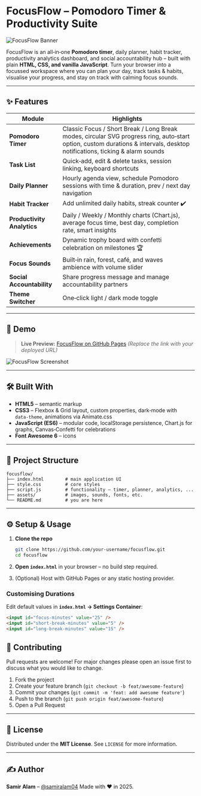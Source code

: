 # FocusFlow – Pomodoro Timer & Productivity Suite

![FocusFlow Banner](banner.png)

FocusFlow is an all‑in‑one **Pomodoro timer**, daily planner, habit tracker, productivity analytics dashboard, and social accountability hub – built with plain **HTML, CSS, and vanilla JavaScript**.
Turn your browser into a focussed workspace where you can plan your day, track tasks & habits, visualise your progress, and stay on track with calming focus sounds.

---

## ✨ Features

| Module                     | Highlights                                                                                                                                                                 |
| -------------------------- | -------------------------------------------------------------------------------------------------------------------------------------------------------------------------- |
| **Pomodoro Timer**         | Classic Focus / Short Break / Long Break modes, circular SVG progress ring, auto‑start option, custom durations & intervals, desktop notifications, ticking & alarm sounds |
| **Task List**              | Quick‑add, edit & delete tasks, session linking, keyboard shortcuts                                                                                                        |
| **Daily Planner**          | Hourly agenda view, schedule Pomodoro sessions with time & duration, prev / next day navigation                                                                            |
| **Habit Tracker**          | Add unlimited daily habits, streak counter ✔️                                                                                                                              |
| **Productivity Analytics** | Daily / Weekly / Monthly charts (Chart.js), average focus time, best day, completion rate, smart insights                                                                  |
| **Achievements**           | Dynamic trophy board with confetti celebration on milestones 🏆                                                                                                            |
| **Focus Sounds**           | Built‑in rain, forest, café, and waves ambience with volume slider                                                                                                         |
| **Social Accountability**  | Share progress message and manage accountability partners                                                                                                                  |
| **Theme Switcher**         | One‑click light / dark mode toggle                                                                                                                                         |

---

## 🚀 Demo

> **Live Preview:** [FocusFlow on GitHub Pages](https://your‑username.github.io/focusflow/)
> *(Replace the link with your deployed URL)*

![FocusFlow Screenshot](screenshot.png)

---

## 🛠️ Built With

* **HTML5** – semantic markup
* **CSS3** – Flexbox & Grid layout, custom properties, dark‑mode with `data‑theme`, animations via Animate.css
* **JavaScript (ES6)** – modular code, localStorage persistence, Chart.js for graphs, Canvas‑Confetti for celebrations
* **Font Awesome 6** – icons

---

## 📂 Project Structure

```text
focusflow/
├── index.html        # main application UI
├── style.css         # core styles
├── script.js         # functionality – timer, planner, analytics, ...
├── assets/           # images, sounds, fonts, etc.
└── README.md         # you are here
```

---

## ⚙️ Setup & Usage

1. **Clone the repo**

   ```bash
   git clone https://github.com/your‑username/focusflow.git
   cd focusflow
   ```
2. **Open `index.html`** in your browser – no build step required.
3. (Optional) Host with GitHub Pages or any static hosting provider.

### Customising Durations

Edit default values in **`index.html` → Settings Container**:

```html
<input id="focus‑minutes" value="25" />
<input id="short‑break‑minutes" value="5" />
<input id="long‑break‑minutes" value="15" />
```

## 🙌 Contributing

Pull requests are welcome!  For major changes please open an issue first to discuss what you would like to change.

1. Fork the project
2. Create your feature branch (`git checkout -b feat/awesome‑feature`)
3. Commit your changes (`git commit -m 'feat: add awesome feature'`)
4. Push to the branch (`git push origin feat/awesome‑feature`)
5. Open a Pull Request

---

## 📄 License

Distributed under the **MIT License**. See `LICENSE` for more information.

---

## ✍️ Author

**Samir Alam** – [@samiralam04](https://github.com/samiralam04)
Made with ❤️ in 2025.
